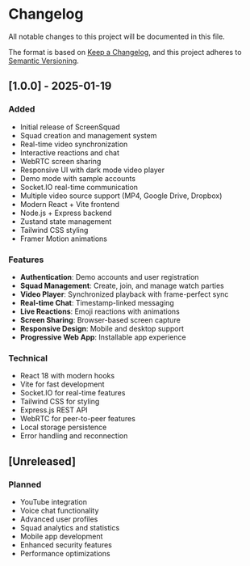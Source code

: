 # Changelog

All notable changes to this project will be documented in this file.

The format is based on [Keep a Changelog](https://keepachangelog.com/en/1.0.0/),
and this project adheres to [Semantic Versioning](https://semver.org/spec/v2.0.0.html).

## [1.0.0] - 2025-01-19

### Added
- Initial release of ScreenSquad
- Squad creation and management system
- Real-time video synchronization
- Interactive reactions and chat
- WebRTC screen sharing
- Responsive UI with dark mode video player
- Demo mode with sample accounts
- Socket.IO real-time communication
- Multiple video source support (MP4, Google Drive, Dropbox)
- Modern React + Vite frontend
- Node.js + Express backend
- Zustand state management
- Tailwind CSS styling
- Framer Motion animations

### Features
- **Authentication**: Demo accounts and user registration
- **Squad Management**: Create, join, and manage watch parties
- **Video Player**: Synchronized playback with frame-perfect sync
- **Real-time Chat**: Timestamp-linked messaging
- **Live Reactions**: Emoji reactions with animations
- **Screen Sharing**: Browser-based screen capture
- **Responsive Design**: Mobile and desktop support
- **Progressive Web App**: Installable app experience

### Technical
- React 18 with modern hooks
- Vite for fast development
- Socket.IO for real-time features
- Tailwind CSS for styling
- Express.js REST API
- WebRTC for peer-to-peer features
- Local storage persistence
- Error handling and reconnection

## [Unreleased]

### Planned
- YouTube integration
- Voice chat functionality
- Advanced user profiles
- Squad analytics and statistics
- Mobile app development
- Enhanced security features
- Performance optimizations
